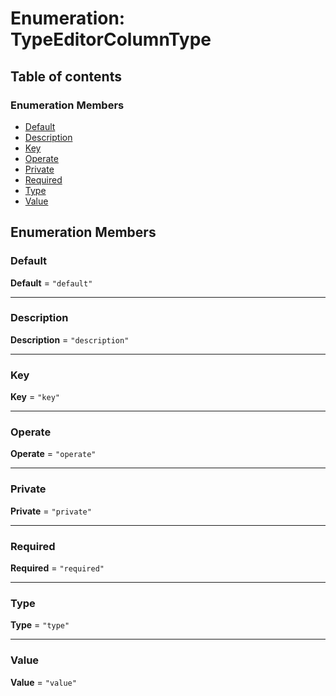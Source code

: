 # Enumeration: TypeEditorColumnType

## Table of contents

### Enumeration Members

* [Default](/auto-docs/type-editor/enums/TypeEditorColumnType.md#default)
* [Description](/auto-docs/type-editor/enums/TypeEditorColumnType.md#description)
* [Key](/auto-docs/type-editor/enums/TypeEditorColumnType.md#key)
* [Operate](/auto-docs/type-editor/enums/TypeEditorColumnType.md#operate)
* [Private](/auto-docs/type-editor/enums/TypeEditorColumnType.md#private)
* [Required](/auto-docs/type-editor/enums/TypeEditorColumnType.md#required)
* [Type](/auto-docs/type-editor/enums/TypeEditorColumnType.md#type)
* [Value](/auto-docs/type-editor/enums/TypeEditorColumnType.md#value)

## Enumeration Members

### Default

**Default** = `"default"`

***

### Description

**Description** = `"description"`

***

### Key

**Key** = `"key"`

***

### Operate

**Operate** = `"operate"`

***

### Private

**Private** = `"private"`

***

### Required

**Required** = `"required"`

***

### Type

**Type** = `"type"`

***

### Value

**Value** = `"value"`
